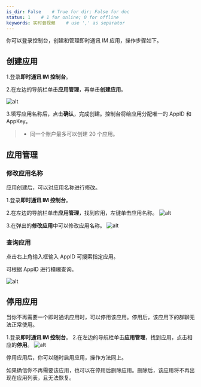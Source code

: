 ```yaml
---
is_dir: False    # True for dir; False for doc
status: 1    # 1 for online; 0 for offline
keywords: 实时音视频    # use ',' as separator
---
```


你可以登录控制台，创建和管理即时通讯 IM 应用，操作步骤如下。

## 创建应用
1.登录**即时通讯 IM 控制台**。

2.在左边的导航栏单击**应用管理**，再单击**创建应用**。

![alt](https://portal.volccdn.com/obj/volcfe/cloud-universal-doc/upload_d3084314d59bb053049e165dfc213398.png)

3.填写应用名称后，点击**确认**，完成创建。控制台将给应用分配唯一的 AppID 和 AppKey。
> - 同一个账户最多可以创建 20 个应用。

## 应用管理
### 修改应用名称
应用创建后，可以对应用名称进行修改。

1.登录**即时通讯 IM 控制台**。

2.在左边的导航栏单击**应用管理**，找到应用，左键单击应用名称。
![alt](https://portal.volccdn.com/obj/volcfe/cloud-universal-doc/upload_b4bec1b6b8eb334828f689376dfaed6f.png)

3.在弹出的**修改应用**中可以修改应用名称。
![alt](https://portal.volccdn.com/obj/volcfe/cloud-universal-doc/upload_2c41e959e12b866e6f68d56f61301b0d.png)

### 查询应用
点击右上角输入框输入 AppID 可搜索指定应用。

可根据 AppID 进行模糊查询。

![alt](https://portal.volccdn.com/obj/volcfe/cloud-universal-doc/upload_a3ad6ac53955697d4e8a636d74f435d3.png)


## 停用应用
当你不再需要一个即时通讯应用时，可以停用该应用。停用后，该应用下的群聊无法正常使用。

1.登录**即时通讯 IM 控制台**。
2.在左边的导航栏单击**应用管理**，找到应用，点击相应的**停用**。
![alt](https://portal.volccdn.com/obj/volcfe/cloud-universal-doc/upload_817f629cf02378a9f41a7ff3af38da8d.png)

停用应用后，你可以随时启用应用，操作方法同上。

如果确信你不再需要该应用，也可以在停用后删除应用。删除后，该应用将不再出现在应用列表，且无法恢复。
